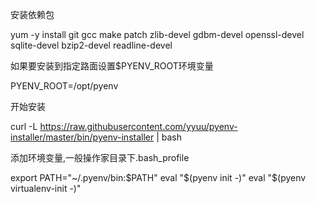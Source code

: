 安装依赖包

yum -y install git gcc make patch zlib-devel gdbm-devel openssl-devel sqlite-devel bzip2-devel readline-devel

如果要安装到指定路面设置$PYENV_ROOT环境变量

PYENV_ROOT=/opt/pyenv

开始安装

curl -L https://raw.githubusercontent.com/yyuu/pyenv-installer/master/bin/pyenv-installer | bash


添加环境变量,一般操作家目录下.bash_profile

export PATH="~/.pyenv/bin:$PATH"
eval "$(pyenv init -)"
eval "$(pyenv virtualenv-init -)"
